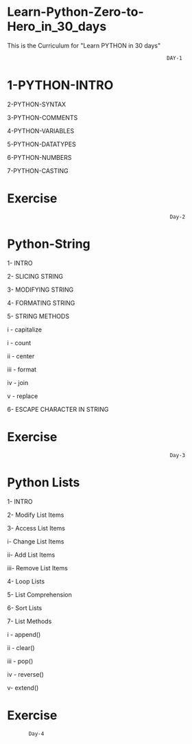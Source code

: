 # Learn-Python-Zero-to-Hero_in_30_days
This is the Curriculum for "Learn PYTHON in 30 days"

                                                        DAY-1

# 1-PYTHON-INTRO

2-PYTHON-SYNTAX

3-PYTHON-COMMENTS

4-PYTHON-VARIABLES

5-PYTHON-DATATYPES

6-PYTHON-NUMBERS

7-PYTHON-CASTING

# Exercise 

                                                         Day-2

 # Python-String

1- INTRO

2- SLICING STRING

3- MODIFYING STRING

4- FORMATING STRING 

5- STRING METHODS

  i - capitalize

  i - count

  ii - center

  iii - format

  iv - join

  v - replace
   
6- ESCAPE CHARACTER IN STRING

# Exercise 


                                                         Day-3

 # Python Lists

1- INTRO

2- Modify List Items

3- Access List Items

  i-  Change List Items

 ii-  Add List Items

 iii- Remove List Items

4- Loop Lists

5- List Comprehension

6- Sort Lists

7- List Methods

  i - append()

  ii - clear()

  iii - pop()

  iv - reverse()

  v-  extend()

  # Exercise


           Day-4
